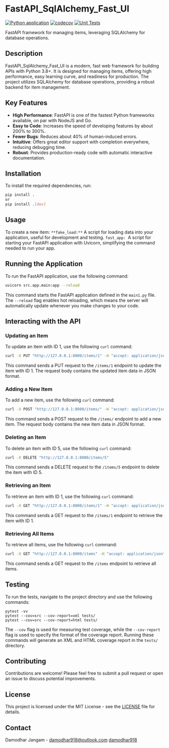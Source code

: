 # FastAPI_SqlAlchemy_Fast_UI
[![Python application](https://github.com/damodhar918/FastAPI_SqlAlchemy_Fast_UI/actions/workflows/python-app.yml/badge.svg)](https://github.com/damodhar918/sdgp/actions/workflows/python-app.yml) [![codecov](https://codecov.io/github/damodhar918/FastAPI_SqlAlchemy_Fast_UI/graph/badge.svg?token=MHZTS92Y4I)](https://codecov.io/github/damodhar918/FastAPI_SqlAlchemy_Fast_UI) [![Unit Tests](https://github.com/damodhar918/FastAPI_SqlAlchemy_Fast_UI/actions/workflows/unittest.yml/badge.svg?branch=main)](https://github.com/damodhar918/FastAPI_SqlAlchemy_Fast_UI/actions/workflows/unittest.yml)

FastAPI framework for managing items, leveraging SQLAlchemy for database operations.

## Description

FastAPI_SqlAlchemy_Fast_UI is a modern, fast web framework for building APIs with Python 3.8+. It is designed for managing items, offering high performance, easy learning curve, and readiness for production. The project utilizes SQLAlchemy for database operations, providing a robust backend for item management.

## Key Features

- **High Performance**: FastAPI is one of the fastest Python frameworks available, on par with NodeJS and Go.
- **Easy to Code**: Increases the speed of developing features by about 200% to 300%.
- **Fewer Bugs**: Reduces about 40% of human-induced errors.
- **Intuitive**: Offers great editor support with completion everywhere, reducing debugging time.
- **Robust**: Provides production-ready code with automatic interactive documentation.

## Installation

To install the required dependencies, run:

```bash
pip install .
or
pip install .[dev]
```

## Usage

To create a new item:
`**fake_load:**` A script for loading data into your application, useful for development and testing.
`fast_app: `A script for starting your FastAPI application with Uvicorn, simplifying the command needed to run your app.

## Running the Application

To run the FastAPI application, use the following command:

```bash
uvicorn src.app.main:app --reload
```

This command starts the FastAPI application defined in the `main1.py` file. The `--reload` flag enables hot reloading, which means the server will automatically update whenever you make changes to your code.

## Interacting with the API

### Updating an Item

To update an item with ID 1, use the following `curl` command:

```bash
curl -X PUT "http://127.0.0.1:8000/items/1" -H "accept: application/json" -H "Content-Type: application/json" -d "{\"id\":5,\"name\":\"Updated Item\",\"description\":\"This is an updated item\",\"price\":29.99,\"is_offer\":false}"
```

This command sends a PUT request to the `/items/1` endpoint to update the item with ID 1. The request body contains the updated item data in JSON format.

### Adding a New Item

To add a new item, use the following `curl` command:

```bash
curl -X POST "http://127.0.0.1:8000/items/" -H "accept: application/json" -H "Content-Type: application/json" -d "{\"id\":5,\"name\":\"Updated Item\",\"description\":\"This is an updated item\",\"price\":29.99,\"is_offer\":false}"
```

This command sends a POST request to the `/items/` endpoint to add a new item. The request body contains the new item data in JSON format.

### Deleting an Item

To delete an item with ID 5, use the following `curl` command:

```bash
curl -X DELETE "http://127.0.0.1:8000/items/5"
```

This command sends a DELETE request to the `/items/5` endpoint to delete the item with ID 5.

### Retrieving an Item

To retrieve an item with ID 1, use the following `curl` command:

```bash
curl -X GET "http://127.0.0.1:8000/items/1" -H "accept: application/json"
```

This command sends a GET request to the `/items/1` endpoint to retrieve the item with ID 1.

### Retrieving All Items

To retrieve all items, use the following `curl` command:

```bash
curl -X GET "http://127.0.0.1:8000/items" -H "accept: application/json"
```

This command sends a GET request to the `/items` endpoint to retrieve all items.

## Testing

To run the tests, navigate to the project directory and use the following commands:

```
pytest -vv
pytest --cov=src --cov-report=xml tests/
pytest --cov=src --cov-report=html tests/
```

The `--cov` flag is used for measuring test coverage, while the `--cov-report` flag is used to specify the format of the coverage report. Running these commands will generate an XML and HTML coverage report in the `tests/` directory.

## Contributing

Contributions are welcome! Please feel free to submit a pull request or open an issue to discuss potential improvements.

## License

This project is licensed under the MIT License - see the [LICENSE](LICENSE) file for details.

## Contact

Damodhar Jangam - damodhar918@outlook.com
[damodhar918](github.com/damodhar918)
